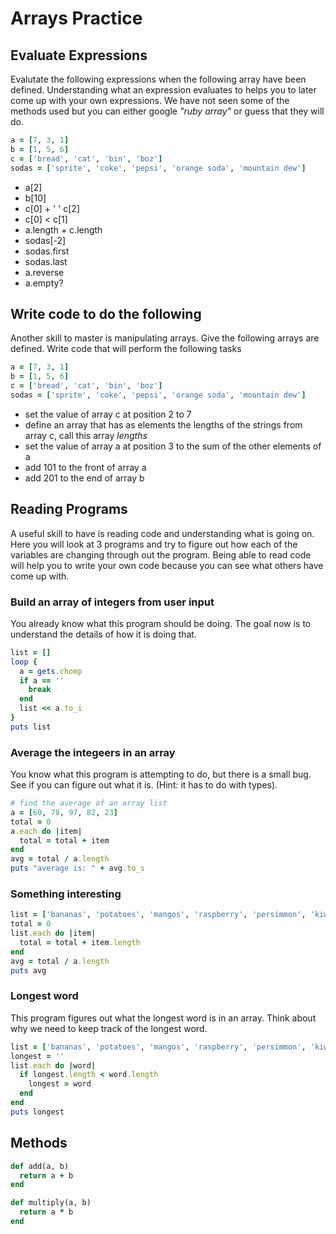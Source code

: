 # Arrays Practice

## Evaluate Expressions

Evalutate the following expressions when the following array have been defined. Understanding what an expression evaluates to helps you to later come up with your own expressions. We have not seen some of the methods used but you can either google *"ruby array"* or guess that they will do.

```ruby
a = [7, 3, 1]
b = [1, 5, 6]
c = ['bread', 'cat', 'bin', 'boz']
sodas = ['sprite', 'coke', 'pepsi', 'orange soda', 'mountain dew']
```

- a[2]
- b[10]
- c[0] + ' ' c[2]
- c[0] < c[1]
- a.length + c.length
- sodas[-2]
- sodas.first
- sodas.last
- a.reverse
- a.empty?

## Write code to do the following

Another skill to master is manipulating arrays. Give the following arrays are defined. Write code that will perform the following tasks

```ruby
a = [7, 3, 1]
b = [1, 5, 6]
c = ['bread', 'cat', 'bin', 'boz']
sodas = ['sprite', 'coke', 'pepsi', 'orange soda', 'mountain dew']
```

- set the value of array c at position 2 to 7
- define an array that has as elements the lengths of the strings from array c, call this array _lengths_
- set the value of array a at position 3 to the sum of the other elements of a
- add 101 to the front of array a
- add 201 to the end of array b

## Reading Programs

A useful skill to have is reading code and understanding what is going on. Here you will look at 3 programs and try to figure out how each of the variables are changing through out the program. Being able to read code will help you to write your own code because you can see what others have come up with.

### Build an array of integers from user input
You already know what this program should be doing. The goal now is to understand the details of how it is doing that.
```ruby
list = []
loop {
  a = gets.chomp
  if a == ''
    break
  end
  list << a.to_i
}
puts list
```

### Average the integeers in an array
You know what this program is attempting to do, but there is a small bug. See if you can figure out what it is. (Hint: it has to do with types).

```ruby
# find the average of an array list
a = [60, 78, 97, 82, 23]
total = 0
a.each do |item|
  total = total + item
end
avg = total / a.length
puts "average is: " + avg.to_s
```

### Something interesting
```ruby
list = ['bananas', 'potatoes', 'mangos', 'raspberry', 'persimmon', 'kiwi']
total = 0
list.each do |item|
  total = total + item.length
end
avg = total / a.length
puts avg
```
### Longest word
This program figures out what the longest word is in an array. Think about why we need to keep track of the longest word.

```ruby
list = ['bananas', 'potatoes', 'mangos', 'raspberry', 'persimmon', 'kiwi']
longest = ''
list.each do |word|
  if longest.length < word.length
    longest = word
  end
end
puts longest
```


## Methods

```ruby
def add(a, b)
  return a + b
end
```

```ruby
def multiply(a, b)
  return a * b
end
```
